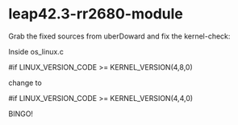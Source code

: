 # leap42.3-rr2680-module

Grab the fixed sources from uberDoward and fix the kernel-check:

Inside os_linux.c

#if LINUX_VERSION_CODE >= KERNEL_VERSION(4,8,0)

change to

#if LINUX_VERSION_CODE >= KERNEL_VERSION(4,4,0)
  
BINGO!
